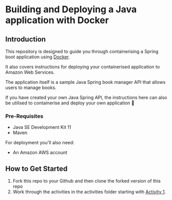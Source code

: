 # Building and Deploying a Java application with Docker

## Introduction
This repository is designed to guide you through containerising a Spring boot application using [Docker](https://www.docker.com/).

It also covers instructions for deploying your containerised application to Amazon Web Services.

The application itself is a sample Java Spring book manager API that allows users to manage books.

If you have created your own Java Spring API, the instructions here can also be utilised to containerise and deploy your own application 🙌

### Pre-Requisites
- Java SE Development Kit 11
- Maven

For deployment you'll also need:

- An Amazon AWS account

## How to Get Started

1. Fork this repo to your Github and then clone the forked version of this repo
2. Work through the activities in the activities folder starting with [Activity 1](./activities/activity_1.md).